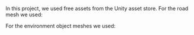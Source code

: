 In this project, we used free assets from the Unity asset store.
For the road mesh we used: 

For the environment object meshes we used: 
